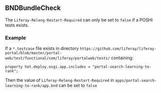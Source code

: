 ## BNDBundleCheck

The `Liferay-Releng-Restart-Required` can only be set to `false` if a POSHI
tests exists.

### Example

If a `*.testcase` file exists in directory
`https://github.com/liferay/liferay-portal/blob/master/portal-web/test/functional/com/liferay/portalweb/tests/`
containing:
```
property hot.deploy.osgi.app.includes = "portal-search-learning-to-rank";
```
Then the value of `Liferay-Releng-Restart-Required` in
`apps/portal-search-learning-to-rank/app.bnd` can be set to `false`